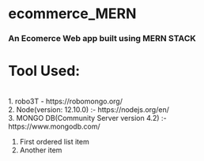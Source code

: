 # ecommerce_MERN
<h3>An Ecomerce Web app built using MERN STACK</h3>

<h1>Tool Used:</h1>
<br>
1. robo3T - https://robomongo.org/
<br>
2. Node(version: 12.10.0) :- https://nodejs.org/en/
<br>
3. MONGO DB(Community Server version 4.2) :-https://www.mongodb.com/
<br>

1. First ordered list item
2. Another item




